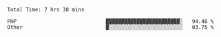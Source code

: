 <!--START_SECTION:waka-->

```text
Total Time: 7 hrs 38 mins

PHP                             ▓▓▓▓▓▓▓▓▓▓▓▓▓▓▓▓▓▓▓▓▓▓▓▓░   94.46 %
Other                           ▓░░░░░░░░░░░░░░░░░░░░░░░░   03.75 %
```

<!--END_SECTION:waka-->
